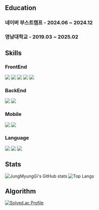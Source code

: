 ## Education
### 네이버 부스트캠프 - 2024.06 ~ 2024.12
### 영남대학교 - 2019.03 ~ 2025.02

## Skills
### FrontEnd
![](https://img.shields.io/badge/TypeScript-3178C6?style=for-the-badge&logo=TypeScript&logoColor=white)
![](https://img.shields.io/badge/JavaScript-F7DF1E?style=for-the-badge&logo=JavaScript&logoColor=white)
![](https://img.shields.io/badge/HTML5-E34F26?style=for-the-badge&logo=html5&logoColor=white)
![](https://img.shields.io/badge/CSS3-1572B6?style=for-the-badge&logo=css3&logoColor=white)
![](https://img.shields.io/badge/React-20232A?style=for-the-badge&logo=react&logoColor=61DAFB)  

### BackEnd
![](https://img.shields.io/badge/Express-000000?style=for-the-badge&logo=express&logoColor=white)
![](https://img.shields.io/badge/MySQL-4479A1?style=for-the-badge&logo=MYSQL&logoColor=white)  

### Mobile
![](https://img.shields.io/badge/Flutter-02569B?style=for-the-badge&logo=flutter&logoColor=white)
![](https://img.shields.io/badge/Dart-0175C2?style=for-the-badge&logo=dart&logoColor=white)  

### Language
![](https://img.shields.io/badge/Python-14354C?style=for-the-badge&logo=python&logoColor=white)
![](https://img.shields.io/badge/C-00599C?style=for-the-badge&logo=c&logoColor=white)
![](https://img.shields.io/badge/Java-ED8B00?style=for-the-badge&logo=openjdk&logoColor=white)

## Stats
![JungMyungGi's GitHub stats](https://github-readme-stats.vercel.app/api?username=jungmyunggi&show_icons=true&theme=radical)
![Top Langs](https://github-readme-stats.vercel.app/api/top-langs/?username=jungmyunggi&layout=compact)

## Algorithm
[![Solved.ac Profile](http://mazassumnida.wtf/api/v2/generate_badge?boj=jmk101711)](https://solved.ac/jmk101711/)
